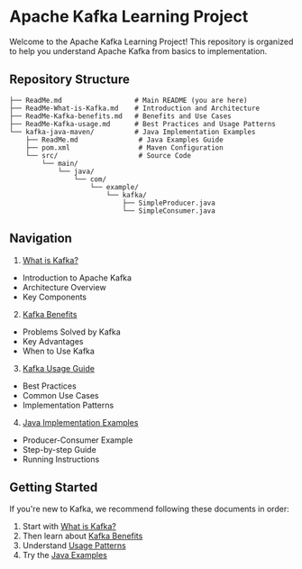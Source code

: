 # Apache Kafka Learning Project

Welcome to the Apache Kafka Learning Project! This repository is organized to help you understand Apache Kafka from basics to implementation.

## Repository Structure

```
├── ReadMe.md                  # Main README (you are here)
├── ReadMe-What-is-Kafka.md    # Introduction and Architecture
├── ReadMe-Kafka-benefits.md   # Benefits and Use Cases
├── ReadMe-Kafka-usage.md      # Best Practices and Usage Patterns
└── kafka-java-maven/          # Java Implementation Examples
    ├── ReadMe.md               # Java Examples Guide
    ├── pom.xml                 # Maven Configuration
    └── src/                    # Source Code
        └── main/
            └── java/
                └── com/
                    └── example/
                        └── kafka/
                            ├── SimpleProducer.java
                            └── SimpleConsumer.java
```

## Navigation

1. [What is Kafka?](ReadMe-What-is-Kafka.md)
- Introduction to Apache Kafka
- Architecture Overview
- Key Components

2. [Kafka Benefits](ReadMe-Kafka-benefits.md)
- Problems Solved by Kafka
- Key Advantages
- When to Use Kafka

3. [Kafka Usage Guide](ReadMe-Kafka-usage.md)
- Best Practices
- Common Use Cases
- Implementation Patterns

4. [Java Implementation Examples](kafka-java-maven/ReadMe.md)
- Producer-Consumer Example
- Step-by-step Guide
- Running Instructions

## Getting Started

If you're new to Kafka, we recommend following these documents in order:
1. Start with [What is Kafka?](ReadMe-What-is-Kafka.md)
2. Then learn about [Kafka Benefits](ReadMe-Kafka-benefits.md)
3. Understand [Usage Patterns](ReadMe-Kafka-usage.md)
4. Try the [Java Examples](kafka-java-maven/ReadMe.md)

